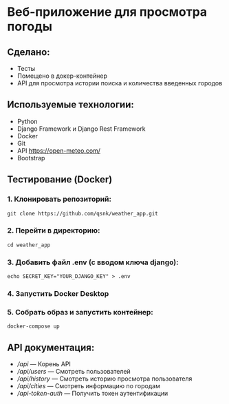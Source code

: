 # Веб-приложение для просмотра погоды
## Сделано:
* Тесты
* Помещено в докер-контейнер
* API для просмотра истории поиска и количества введенных городов

## Используемые технологии:
* Python
* Django Framework и Django Rest Framework
* Docker
* Git
* API https://open-meteo.com/ 
* Bootstrap

## Тестирование (Docker)
### 1. Клонировать репозиторий:
```git clone https://github.com/qsnk/weather_app.git```
### 2. Перейти в директорию:
```cd weather_app```
### 3. Добавить файл .env (c вводом ключа django):
```echo SECRET_KEY="YOUR_DJANGO_KEY" > .env```
### 4. Запустить Docker Desktop
### 5. Собрать образ и запустить контейнер:
```docker-compose up```

## API документация:
* */api* — Корень API
* */api/users* — Смотреть пользователей
* */api/history* — Смотреть историю просмотра пользователя
* */api/cities* — Смотреть информацию по городам
* */api-token-auth* — Получить токен аутентификации